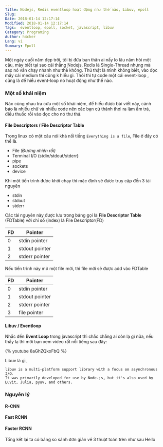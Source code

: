 ```yaml
---
Title: Nodejs, Redis eventloop hoạt động như thế nào, Libuv, epoll
Slug: 
Date: 2018-01-14 12:17:14
Modified: 2018-01-14 12:17:14
Tags:  eventloop, epoll, socket, javascript, libuv
Category: Programing
Author: h4cker
Lang: vi
Summary: Epoll
---
```


Một ngày cuối năm đẹp trời, tôi bị đứa bạn thân ai nấy lo lâu năm hỏi một câu, mày biết tại sao cái thằng Nodejs, Redis là Single-Thread nhưng mà sao nó vẫn chạy nhanh như thế không. Thú thật là mình không biết, vào đọc mấy cái medium thì cũng k hiểu gì. Thôi thì tự code một cái event-loop , cũng là để hiểu event-loop nó hoạt động như thế nào.


### Một số khái niệm

Nào cùng nhau tra cứu một số khái niệm, để hiểu được bài viết này, cảnh báo là nhiều chữ và nhiều code nên các bạn cứ thảnh thơi ra làm ấm trà, điếu thuốc rồi vào đọc cho nó thư thả.

#### File Descriptors / File Descriptor Table

Trong linux có một câu nói khá nổi tiếng `Everything is a file`, File ở đây có thể là.
    
+ File *(Đương nhiên rồi)*
+ Terminal I/O (stdin/stdout/stderr)
+ pipe
+ sockets
+ device

Khi một tiến trình được khởi chạy thì mặc định sẽ được truy cập đến 3 tài nguyên

+ stdin
+ stdout
+ stderr

Các tài nguyên này được lưu trong bảng gọi là **File Descriptor Table** (FDTable) với chỉ số (index) là File Descriptor(FD)

|FD    	|Pointer   	            |
|---	|---	                |
|   0   |   stdin pointer   	|
|   1   |   stdout pointer	    |
|   2   |   stderr pointer	    |

Nếu tiến trình này mở một file mới, thì file mới sẽ được add vào FDTable

|FD    	|Pointer   	            |
|---	|---	                |
|   0   |   stdin pointer   	|
|   1   |   stdout pointer	    |
|   2   |   stderr pointer	    |
|   3   |   file pointer	    |

#### Libuv / Eventloop

Nhắc đến **Event Loop** trong javascript thì chắc chẳng ai còn lạ gì nữa, nếu thấy lạ thì mời bạn xem video rất nổi tiếng sau đây:

{% youtube 8aGhZQkoFbQ %}


Libuv là gì, 

    libuv is a multi-platform support library with a focus on asynchronous I/O. 
    It was primarily developed for use by Node.js, but it's also used by Luvit, Julia, pyuv, and others.










### Nguyên lý 

#### R-CNN

#### Fast RCNN 

#### Faster RCNN

Tổng kết lại ta có bảng so sánh đơn giản về 3 thuật toán trên như sau Hello

